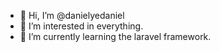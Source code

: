 - 👋 Hi, I’m @danielyedaniel
- 👀 I’m interested in everything.
- 🌱 I’m currently learning the laravel framework.

<!---
danielyedaniel/danielyedaniel is a ✨ special ✨ repository because its `README.md` (this file) appears on your GitHub profile.
You can click the Preview link to take a look at your changes.
--->
